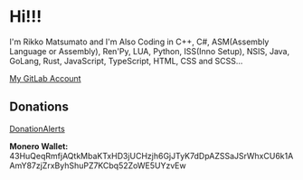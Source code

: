 # Hi!!!

I'm Rikko Matsumato and I'm Also Coding in C++, C#, ASM(Assembly Language or Assembly), Ren'Py, LUA, Python, ISS(Inno Setup), NSIS, Java, GoLang, Rust, JavaScript, TypeScript, HTML, CSS and SCSS...

[My GitLab Account](https://gitlab.com/RikkoMatsumato)

## Donations

[DonationAlerts](https://donationalerts.com/r/rikkomatsumato)

**Monero Wallet:** 43HuQeqRmfjAQtkMbaKTxHD3jUCHzjh6GjJTyK7dDpAZSSaJSrWhxCU6k1AAmY87zjZrxByhShuPZ7KCbq52ZoWE5UYzvEw
